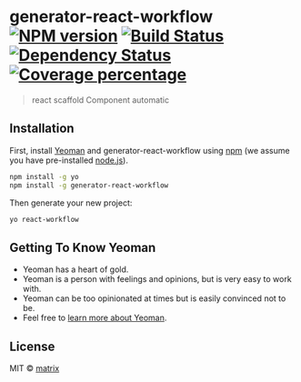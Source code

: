 # generator-react-workflow [![NPM version][npm-image]][npm-url] [![Build Status][travis-image]][travis-url] [![Dependency Status][daviddm-image]][daviddm-url] [![Coverage percentage][coveralls-image]][coveralls-url]
> react scaffold Component automatic

## Installation

First, install [Yeoman](http://yeoman.io) and generator-react-workflow using [npm](https://www.npmjs.com/) (we assume you have pre-installed [node.js](https://nodejs.org/)).

```bash
npm install -g yo
npm install -g generator-react-workflow
```

Then generate your new project:

```bash
yo react-workflow
```

## Getting To Know Yeoman

 * Yeoman has a heart of gold.
 * Yeoman is a person with feelings and opinions, but is very easy to work with.
 * Yeoman can be too opinionated at times but is easily convinced not to be.
 * Feel free to [learn more about Yeoman](http://yeoman.io/).

## License

MIT © [matrix]()


[npm-image]: https://badge.fury.io/js/generator-react-workflow.svg
[npm-url]: https://npmjs.org/package/generator-react-workflow
[travis-image]: https://travis-ci.org/dkypooh/generator-react-workflow.svg?branch=master
[travis-url]: https://travis-ci.org/dkypooh/generator-react-workflow
[daviddm-image]: https://david-dm.org/dkypooh/generator-react-workflow.svg?theme=shields.io
[daviddm-url]: https://david-dm.org/dkypooh/generator-react-workflow
[coveralls-image]: https://coveralls.io/repos/dkypooh/generator-react-workflow/badge.svg
[coveralls-url]: https://coveralls.io/r/dkypooh/generator-react-workflow
